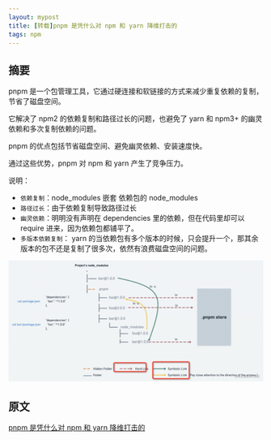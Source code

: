 ```yaml
---
layout: mypost
title: [转载]pnpm 是凭什么对 npm 和 yarn 降维打击的
tags: npm
---
```


## 摘要

pnpm 是一个包管理工具，它通过硬连接和软链接的方式来减少重复依赖的复制，节省了磁盘空间。

它解决了 npm2 的依赖复制和路径过长的问题，也避免了 yarn 和 npm3+ 的幽灵依赖和多次复制依赖的问题。

pnpm 的优点包括节省磁盘空间、避免幽灵依赖、安装速度快。

通过这些优势，pnpm 对 npm 和 yarn 产生了竞争压力。

说明：

- `依赖复制`：node_modules 嵌套 依赖包的 node_modules
- `路径过长`：由于依赖复制导致路径过长
- `幽灵依赖`：明明没有声明在 dependencies 里的依赖，但在代码里却可以 require 进来，因为依赖包都铺平了。
- `多版本依赖复制`： yarn 的当依赖包有多个版本的时候，只会提升一个，那其余版本的包不还是复制了很多次，依然有浪费磁盘空间的问题。

![](/image/2023/3.png)

## 原文

[pnpm 是凭什么对 npm 和 yarn 降维打击的](https://mp.weixin.qq.com/s/bLthdXlmu8wtC3ScAaZ3Kg)
